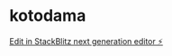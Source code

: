 # kotodama

[Edit in StackBlitz next generation editor ⚡️](https://stackblitz.com/~/github.com/juanor9/kotodama)
